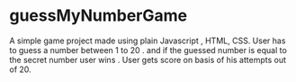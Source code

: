 # guessMyNumberGame
A simple game project made using plain Javascript , HTML, CSS. User has to guess a number between 1 to 20 . and if the guessed number is equal to the secret number user wins . User gets score on basis of his attempts out of 20.
